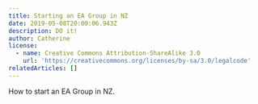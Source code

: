 ```yaml
---
title: Starting an EA Group in NZ
date: 2019-05-08T20:00:06.943Z
description: DO it!
author: Catherine
license:
  - name: Creative Commons Attribution-ShareAlike 3.0
    url: 'https://creativecommons.org/licenses/by-sa/3.0/legalcode'
relatedArticles: []
---
```

How to start an EA Group in NZ.
